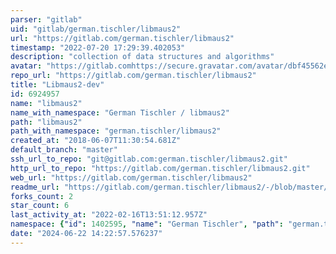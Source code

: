 ```yaml
---
parser: "gitlab"
uid: "gitlab/german.tischler/libmaus2"
url: "https://gitlab.com/german.tischler/libmaus2"
timestamp: "2022-07-20 17:29:39.402053"
description: "collection of data structures and algorithms"
avatar: "https://gitlab.comhttps://secure.gravatar.com/avatar/dbf45562e487d4b69c088871a44ebe36?s=80&d=identicon"
repo_url: "https://gitlab.com/german.tischler/libmaus2"
title: "Libmaus2-dev"
id: 6924957
name: "libmaus2"
name_with_namespace: "German Tischler / libmaus2"
path: "libmaus2"
path_with_namespace: "german.tischler/libmaus2"
created_at: "2018-06-07T11:30:54.681Z"
default_branch: "master"
ssh_url_to_repo: "git@gitlab.com:german.tischler/libmaus2.git"
http_url_to_repo: "https://gitlab.com/german.tischler/libmaus2.git"
web_url: "https://gitlab.com/german.tischler/libmaus2"
readme_url: "https://gitlab.com/german.tischler/libmaus2/-/blob/master/README.md"
forks_count: 2
star_count: 6
last_activity_at: "2022-02-16T13:51:12.957Z"
namespace: {"id": 1402595, "name": "German Tischler", "path": "german.tischler", "kind": "user", "full_path": "german.tischler", "parent_id": null, "avatar_url": "https://secure.gravatar.com/avatar/dbf45562e487d4b69c088871a44ebe36?s=80&d=identicon", "web_url": "https://gitlab.com/german.tischler"}
date: "2024-06-22 14:22:57.576237"
---
```

